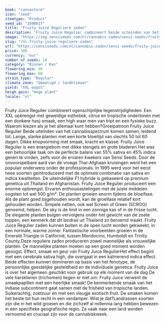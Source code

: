 ```yaml
---
book: "cannastore"
icon: "seed"
itemtype: "Product"
seed_id: "1500027"
title: "Fruity Juice Reguliere zaden"
description: "Fruity Juice Regulier combineert beide uiteinden van het cannabisspectrum. Sativa (55%) uit Thailand en indica (45%) uit Afghanistan."
image: "https://img.sensiseeds.com/nl/cannabis-zaden/sensi-seeds/fruity-juice-image.png"
slug: "/nl-fruity-juice-reguliere-zaden"
url: "https://sensiseeds.com/nl/cannabis-zaden/sensi-seeds/fruity-juice?a_aid=cannastore"
price: 108
currency: "eur"
number_of_seeds: 10
category: "Binnen / Kas"
flowering_min: 50
flowering_max: 60
strain_type: "Regular"
climate_zone: "Gematigd / landklimaat"
yield: "XXL oogst"
heigh_gain: "Hoge plant"
locale: "nl"
---
```

Fruity Juice Regulier combineert ogenschijnlijke tegenstrijdigheden. Een XXL opbrengst met geweldige esthetiek, citrus en tropische ondertonen met een donkere hasj-smaak, een high waar men van tript en een fysieke buzz. Waarom kiezen als je het allemaal kunt hebben?Groeipatroon Fruity Juice Regulier Beide uiteinden van het cannabisspectrum komen samen, leidend tot: Lange, slanke planten met een korte bloeitijd van slechts 50 tot 60 dagen. Dikke knopvorming met smaak, kracht en klasse. Fruity Juice Regulier is een energiebom met dikke stengels en grote bladeren.Het was een behoorlijke taak om de perfecte balans van 55% sativa en 45% indica genen te vinden, zelfs voor de ervaren kwekers van Sensi Seeds. Door de onvoorspelbare aard van de vroege Thai-Afghaan kruisingen werd het een populair onderwerp onder de professionals. In 1995 werd voor het eerst twee soorten geïntroduceerd met de optimale combinatie van sativa en indica kwaliteiten. De uiteindelijke F1 hybride is gebaseerd op premium genetica uit Thailand en Afghanistan. Fruity Juice Regulier produceert een enorme opbrengst. Ervaren enthousiastelingen met de juiste middelen oogsten tot wel 500 g/m². De planten groeien enorm tijdens de bloeifase. Als de plant goed bijgehouden wordt, kan de groeifase relatief kort gehouden worden. Simpele netten, ook wel Screen of Green (SCROG) genoemd, helpen. De sky is de limit in een zonnige kas of in de frisse lucht. De elegante planten buigen vervolgens onder het gewicht van de zoete toppen, een kenmerk dat dit landras uit Thailand zo beroemd maakt. Fruity Juice Regulier zaden kunnen buiten in de open lucht worden gekweekt, in een normale, warme zomer. Fantastische voorbeelden groeien in de Emerald Triangle in Californië, tussen Mendocino, Humboldt en Trinity County.Deze reguliere zaden produceren zowel mannelijke als vrouwelijke planten. De mannelijke planten moeten op een goed moment worden geoogst. Effect, smaak en geur van Fruity Juice RegulierHet effect begint met een cerebrale sativa high, die overgaat in een kalmerend indica effect. Beide effecten kunnen domineren op basis van het fenotype, de persoonlijke geestelijke gesteldheid en de individuele genetica. Fruity Juice is over het algemeen geschikt voor gebruik op elk moment van de dag.De vele harsklieren (trichomen) liegen er niet om: Fruity Juice verwent de smaakpapillen met een heerlijke smaak! De kenmerkende smaak van het Indiase subcontinent gaat samen met de frisheid van tropische landen. Suikerachtig, zoetzuur en met een vleugje exotisch fruit. De smaken komen het beste tot hun recht in een verdamper. Wist je dat?Landrassen soorten zijn die in het wild groeien en die zichzelf al millennia lang hebben bewezen in een specifieke geografische regio. Ze vaak naar een land worden vernoemd en cruciaal zijn voor de cannabiskweek.
